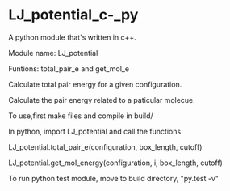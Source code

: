 # LJ_potential_c-_py

A python module that's written in c++.

Module name: LJ_potential

Funtions: total_pair_e and get_mol_e

Calculate total pair energy for a given configuration.

Calculate the pair energy related to a paticular molecue.


To use,first make files and compile in build/ 

In python, import LJ_potential and call the functions

LJ_potential.total_pair_e(configuration, box_length, cutoff)

LJ_potential.get_mol_energy(configuration, i, box_length, cutoff)



To run python test module, move to build directory, "py.test -v" 
